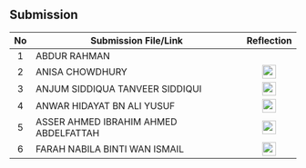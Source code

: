 ## Submission
| No | Submission File/Link | Reflection |
| :-----: |  ------ | :-----: | 
| 1 | ABDUR RAHMAN |  <a src="https://github.com/drshahizan/software-engineering/blob/main/project/project/sec01/curiousity/img/document1.png?raw=true" width="24px" height="24px" ><img href="https://github.com/miqbaltariq/SECP1513/tree/main/SECP1513-04/techmaniacs/ABDUR RAHMAN" ></a> | 
| 2 | ANISA CHOWDHURY | <a href="https://github.com/miqbaltariq/SECP1513/tree/main/SECP1513-04/techmaniacs/ANISA CHOWDHURY" ><img src="https://github.com/drshahizan/software-engineering/blob/main/project/project/sec01/curiousity/img/document1.png?raw=true" width="24px" height="24px" ></a> | 
| 3 | ANJUM SIDDIQUA TANVEER SIDDIQUI | <a href="https://github.com/miqbaltariq/SECP1513/tree/main/SECP1513-04/techmaniacs/ANJUM SIDDIQUA TANVEER SIDDIQUI" ><img src="https://github.com/drshahizan/software-engineering/blob/main/project/project/sec01/curiousity/img/document1.png?raw=true" width="24px" height="24px" ></a> | 
| 4 | ANWAR HIDAYAT BN ALI YUSUF | <a href="https://github.com/miqbaltariq/SECP1513/tree/main/SECP1513-04/techmaniacs/ANWAR HIDAYAT BN ALI YUSUF" ><img src="https://github.com/drshahizan/software-engineering/blob/main/project/project/sec01/curiousity/img/document1.png?raw=true" width="24px" height="24px" ></a> |
| 5 | ASSER AHMED IBRAHIM AHMED ABDELFATTAH | <a href="https://github.com/miqbaltariq/SECP1513/tree/main/SECP1513-04/techmaniacs/ASSER AHMED IBRAHIM AHMED ABDELFATTAH" ><img src="https://github.com/drshahizan/software-engineering/blob/main/project/project/sec01/curiousity/img/document1.png?raw=true" width="24px" height="24px" ></a> | 
| 6 | FARAH NABILA BINTI WAN ISMAIL | <a href="https://github.com/miqbaltariq/SECP1513/tree/main/SECP1513-04/techmaniacs/FARAH NABILA BINTI WAN ISMAIL" ><img src="https://github.com/drshahizan/software-engineering/blob/main/project/project/sec01/curiousity/img/document1.png?raw=true" width="24px" height="24px" ></a> | 
